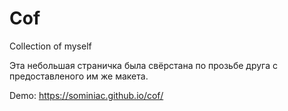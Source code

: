 # Cof
 Collection of myself

Эта небольшая страничка была свёрстана по прозьбе друга с предоставленого им же макета.

Demo: https://sominiac.github.io/cof/